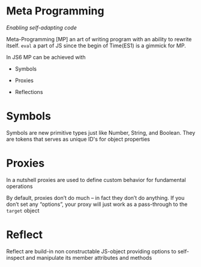 # Meta Programming



*Enabling self-adapting code*



Meta-Programming [MP] an art of writing program with an ability to rewrite itself. ```eval``` a part of JS since the begin of Time(ES1) is a gimmick for MP.



In JS6 MP can be achieved with



* Symbols



* Proxies



* Reflections



# Symbols



 Symbols are new primitive types just like Number, String, and Boolean. They are tokens that serves as unique ID's for object properties



# Proxies



 In a nutshell proxies are used to define custom behavior for fundamental operations



 By default, proxies don’t do much – in fact they don’t do anything. If you don’t set any “options”, your proxy will just work as a pass-through to the `target` object



# Reflect



 Reflect are build-in non constructable JS-object providing options to self-inspect and manipulate its member attributes and methods


